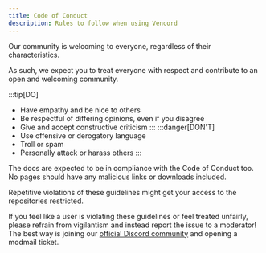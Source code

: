 ```yaml
---
title: Code of Conduct
description: Rules to follow when using Vencord
---
```

Our community is welcoming to everyone, regardless of their characteristics.

As such, we expect you to treat everyone with respect and contribute to an open and welcoming community.

:::tip[DO]
- Have empathy and be nice to others
- Be respectful of differing opinions, even if you disagree
- Give and accept constructive criticism
:::
:::danger[DON'T]
- Use offensive or derogatory language
- Troll or spam
- Personally attack or harass others
:::

The docs are expected to be in compliance with the Code of Conduct too. No pages should have any malicious links or downloads included.

Repetitive violations of these guidelines might get your access to the repositories restricted.

If you feel like a user is violating these guidelines or feel treated unfairly, please refrain from vigilantism
and instead report the issue to a moderator! The best way is joining our [official Discord community](https://vencord.dev/discord)
and opening a modmail ticket.